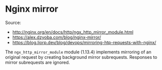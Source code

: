# Nginx mirror

Source:

- <http://nginx.org/en/docs/http/ngx_http_mirror_module.html>
- <https://alex.dzyoba.com/blog/nginx-mirror/>
- <https://blog.liorp.dev/blog/devops/mirroring-htp-requests-with-nginx/>

The `ngx_http_mirror_module` module (1.13.4) implements mirroring of an original request by creating background mirror subrequests. Responses to mirror subrequests are ignored.
